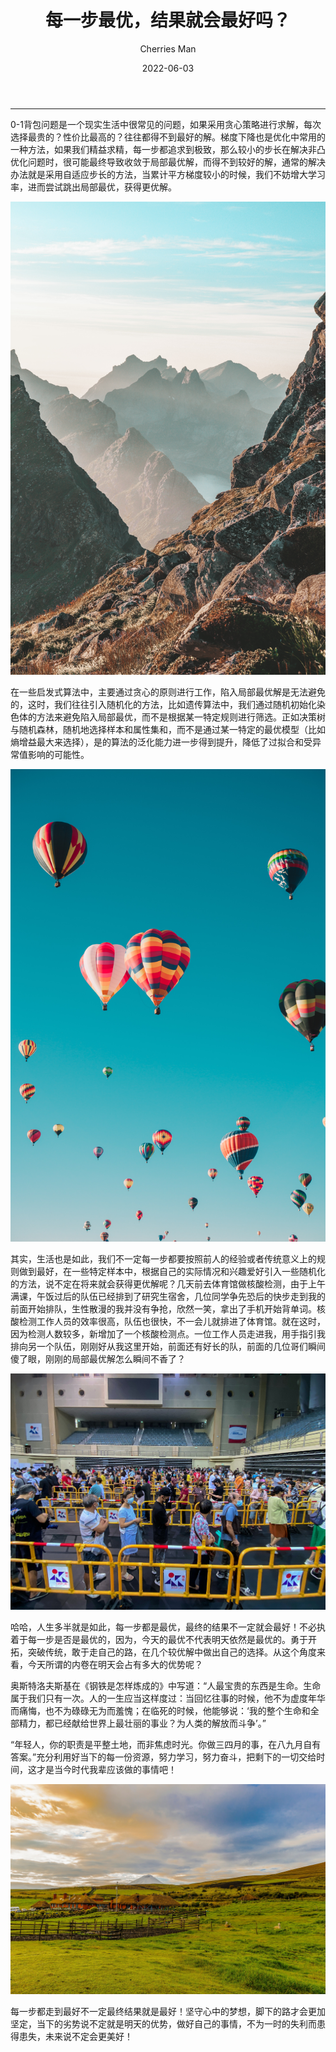 ﻿---
layout: post
read_time: true
show_date: true
title: "每一步最优，结果就会最好吗？"
date: 2022-06-03
img: posts/20220603/head.jpg
tags: [life, thoughts]
category: opinion
author: Cherries Man
---
****
0-1背包问题是一个现实生活中很常见的问题，如果采用贪心策略进行求解，每次选择最贵的？性价比最高的？往往都得不到最好的解。梯度下降也是优化中常用的一种方法，如果我们精益求精，每一步都追求到极致，那么较小的步长在解决非凸优化问题时，很可能最终导致收敛于局部最优解，而得不到较好的解，通常的解决办法就是采用自适应步长的方法，当累计平方梯度较小的时候，我们不妨增大学习率，进而尝试跳出局部最优，获得更优解。

![](../assets/img/posts/20220603/mountain.jpg)

在一些启发式算法中，主要通过贪心的原则进行工作，陷入局部最优解是无法避免的，这时，我们往往引入随机化的方法，比如遗传算法中，我们通过随机初始化染色体的方法来避免陷入局部最优，而不是根据某一特定规则进行筛选。正如决策树与随机森林，随机地选择样本和属性集和，而不是通过某一特定的最优模型（比如熵增益最大来选择），是的算法的泛化能力进一步得到提升，降低了过拟合和受异常值影响的可能性。

![](../assets/img/posts/20220603/random.jpg)

其实，生活也是如此，我们不一定每一步都要按照前人的经验或者传统意义上的规则做到最好，在一些特定样本中，根据自己的实际情况和兴趣爱好引入一些随机化的方法，说不定在将来就会获得更优解呢？几天前去体育馆做核酸检测，由于上午满课，午饭过后的队伍已经排到了研究生宿舍，几位同学争先恐后的快步走到我的前面开始排队，生性散漫的我并没有争抢，欣然一笑，拿出了手机开始背单词。核酸检测工作人员的效率很高，队伍也很快，不一会儿就排进了体育馆。就在这时，因为检测人数较多，新增加了一个核酸检测点。一位工作人员走进我，用手指引我排向另一个队伍，刚刚好从我这里开始，前面还有好长的队，前面的几位哥们瞬间傻了眼，刚刚的局部最优解怎么瞬间不香了？

![](../assets/img/posts/20220603/queue.jpg)

哈哈，人生多半就是如此，每一步都是最优，最终的结果不一定就会最好！不必执着于每一步是否是最优的，因为，今天的最优不代表明天依然是最优的。勇于开拓，突破传统，敢于走自己的路，在几个较优解中做出自己的选择。从这个角度来看，今天所谓的内卷在明天会占有多大的优势呢？

奥斯特洛夫斯基在《钢铁是怎样炼成的》中写道：“人最宝贵的东西是生命。生命属于我们只有一次。人的一生应当这样度过：当回忆往事的时候，他不为虚度年华而痛悔，也不为碌碌无为而羞愧；在临死的时候，他能够说：‘我的整个生命和全部精力，都已经献给世界上最壮丽的事业？为人类的解放而斗争’。”

“年轻人，你的职责是平整土地，而非焦虑时光。你做三四月的事，在八九月自有答案。”充分利用好当下的每一份资源，努力学习，努力奋斗，把剩下的一切交给时间，这才是当今时代我辈应该做的事情吧！

![](../assets/img/posts/20220603/scene.jpg)

每一步都走到最好不一定最终结果就是最好！坚守心中的梦想，脚下的路才会更加坚定，当下的劣势说不定就是明天的优势，做好自己的事情，不为一时的失利而患得患失，未来说不定会更美好！
